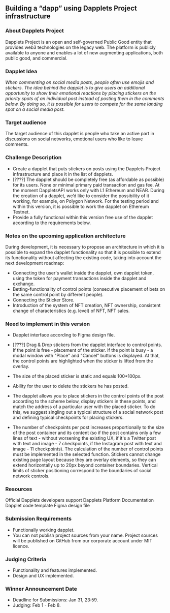 ## Building a “dapp” using Dapplets Project infrastructure

### About Dapplets Project

Dapplets Project is an open and self-governed Public Good entity that provides web3 technologies on the legacy web. The platform is publicly available to anyone and enables a lot of new augmenting applications, both public good, and commercial.

### Dapplet Idea

*When commenting on social media posts, people often use emojis and stickers. The idea behind the dapplet is to give users an additional opportunity to show their emotional reactions by placing stickers on the priority spots of an individual post instead of posting them in the comments below. By doing so, it is possible for users to compete for the same landing spot on a social media post.*

### Target audience

The target audience of this dapplet is people who take an active part in discussions on social networks, emotional users who like to leave comments.

### Challenge Description

* Create a dapplet that puts stickers on posts using the Dapplets Project infrastructure and place it in the list of dapplets.
* [????] The dapplet should be completely free (as affordable as possible) for its users. None or minimal primary paid transaction and gas fee. At the moment DappletsAPI works only with L1 Ethereum and NEAR. During the creation of a dapplet, we’d like to consider the possibility of it working, for example, on Polygon Network. For the testing period and within this version, it is possible to work the dapplet on Ethereum Testnet.
* Provide a fully functional within this version free use of the dapplet according to the requirements below.

### Notes on the upcoming application architecture

During development, it is necessary to propose an architecture in which it is possible to expand the dapplet functionality so that it is possible to extend its functionality without affecting the existing code, taking into account the next development roadmap:

* Connecting the user's wallet inside the dapplet, own dapplet token, using the token for payment transactions inside the dapplet and exchange.
* Betting-functionality of control points (consecutive placement of bets on the same control point by different people).
* Connecting the Sticker Store.
* Introduction of the system of NFT creation, NFT ownership, consistent change of characteristics (e.g. level) of NFT, NFT sales.

### Need to implement in this version

* Dapplet interface according to Figma design file.
* [????] Drag & Drop stickers from the dapplet interface to control points. If the point is free - placement of the sticker. If the point is busy - a modal window with "Place" and "Cancel" buttons is displayed. At that, the control points are highlighted when the sticker is lifted from the overlay.
* The size of the placed sticker is static and equals 100*100px.
* Ability for the user to delete the stickers he has posted.
* The dapplet allows you to place stickers in the control points of the post according to the scheme below, display stickers in these points, and match the address of a particular user with the placed sticker. To do this, we suggest singling out a typical structure of a social network post and defining typical checkpoints for placing stickers.

* The number of checkpoints per post increases proportionally to the size of the post container and its content (so if the post contains only a few lines of text - without worsening the existing UX, if it's a Twitter post with text and image - 7 checkpoints, if the Instagram post with text and image - 11 checkpoints). The calculation of the number of control points must be implemented in the selected function. Stickers cannot change existing page layout because they are overlay elements, so they can extend horizontally up to 20px beyond container boundaries. Vertical limits of sticker positioning correspond to the boundaries of social network controls.

### Resources

  Official Dapplets developers support
  Dapplets Platform Documentation
  Dapplet code template
  Figma design file

### Submission Requirements

* Functionally working dapplet.
* You can not publish project sources from your name. Project sources will be published on GitHub from our corporate account under MIT licence.

### Judging Criteria

* Functionality and features implemented.
* Design and UX implemented.

### Winner Announcement Date

* Deadline for Submissions: Jan 31, 23:59.
* Judging: Feb 1 - Feb 8.
